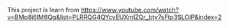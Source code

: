 This project is learn from https://www.youtube.com/watch?v=BMp8j6lM6Qg&list=PLRRQG4QYcyEUXmIZQr_bty7sFtp3SLOiP&index=2
